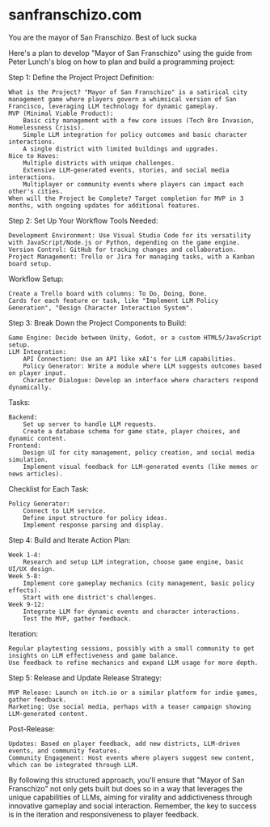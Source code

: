 # sanfranschizo.com
You are the mayor of San Franschizo. Best of luck sucka

Here's a plan to develop "Mayor of San Franschizo" using the guide from Peter Lunch's blog on how to plan and build a programming project:

Step 1: Define the Project
Project Definition:

    What is the Project? "Mayor of San Franschizo" is a satirical city management game where players govern a whimsical version of San Francisco, leveraging LLM technology for dynamic gameplay.
    MVP (Minimal Viable Product):
        Basic city management with a few core issues (Tech Bro Invasion, Homelessness Crisis).
        Simple LLM integration for policy outcomes and basic character interactions.
        A single district with limited buildings and upgrades.
    Nice to Haves:
        Multiple districts with unique challenges.
        Extensive LLM-generated events, stories, and social media interactions.
        Multiplayer or community events where players can impact each other's cities.
    When will the Project be Complete? Target completion for MVP in 3 months, with ongoing updates for additional features.


Step 2: Set Up Your Workflow
Tools Needed:

    Development Environment: Use Visual Studio Code for its versatility with JavaScript/Node.js or Python, depending on the game engine.
    Version Control: GitHub for tracking changes and collaboration.
    Project Management: Trello or Jira for managing tasks, with a Kanban board setup.


Workflow Setup:

    Create a Trello board with columns: To Do, Doing, Done.
    Cards for each feature or task, like "Implement LLM Policy Generation", "Design Character Interaction System".


Step 3: Break Down the Project
Components to Build:

    Game Engine: Decide between Unity, Godot, or a custom HTML5/JavaScript setup.
    LLM Integration: 
        API Connection: Use an API like xAI's for LLM capabilities.
        Policy Generator: Write a module where LLM suggests outcomes based on player input.
        Character Dialogue: Develop an interface where characters respond dynamically.


Tasks:

    Backend:
        Set up server to handle LLM requests.
        Create a database schema for game state, player choices, and dynamic content.
    Frontend:
        Design UI for city management, policy creation, and social media simulation.
        Implement visual feedback for LLM-generated events (like memes or news articles).


Checklist for Each Task:

    Policy Generator:
        Connect to LLM service.
        Define input structure for policy ideas.
        Implement response parsing and display.


Step 4: Build and Iterate
Action Plan:

    Week 1-4: 
        Research and setup LLM integration, choose game engine, basic UI/UX design.
    Week 5-8: 
        Implement core gameplay mechanics (city management, basic policy effects).
        Start with one district's challenges.
    Week 9-12: 
        Integrate LLM for dynamic events and character interactions.
        Test the MVP, gather feedback.


Iteration:

    Regular playtesting sessions, possibly with a small community to get insights on LLM effectiveness and game balance.
    Use feedback to refine mechanics and expand LLM usage for more depth.


Step 5: Release and Update
Release Strategy:

    MVP Release: Launch on itch.io or a similar platform for indie games, gather feedback.
    Marketing: Use social media, perhaps with a teaser campaign showing LLM-generated content.


Post-Release:

    Updates: Based on player feedback, add new districts, LLM-driven events, and community features.
    Community Engagement: Host events where players suggest new content, which can be integrated through LLM.


By following this structured approach, you'll ensure that "Mayor of San Franschizo" not only gets built but does so in a way that leverages the unique capabilities of LLMs, aiming for virality and addictiveness through innovative gameplay and social interaction. Remember, the key to success is in the iteration and responsiveness to player feedback.

